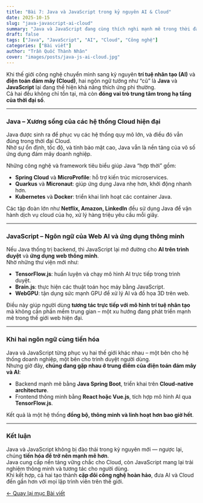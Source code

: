 ```yaml
---
title: "Bài 7: Java và JavaScript trong kỷ nguyên AI & Cloud"
date: 2025-10-15
slug: "java-javascript-ai-cloud"
summary: "Java và JavaScript đang cùng thích nghi mạnh mẽ trong thời đại trí tuệ nhân tạo và điện toán đám mây. Bài viết chỉ ra cách cả hai ngôn ngữ tiến hóa để phù hợp với công nghệ hiện đại."
draft: false
tags: ["Java", "JavaScript", "AI", "Cloud", "Công nghệ"]
categories: ["Bài viết"]
author: "Trần Quốc Thành Nhân"
cover: "images/posts/java-js-ai-cloud.jpg"
---
```




Khi thế giới công nghệ chuyển mình sang kỷ nguyên **trí tuệ nhân tạo (AI)** và **điện toán đám mây (Cloud)**, hai ngôn ngữ tưởng như “cũ” là **Java** và **JavaScript** lại đang thể hiện khả năng thích ứng phi thường.  
Cả hai đều không chỉ tồn tại, mà còn **đóng vai trò trung tâm trong hạ tầng của thời đại số**.

---

### Java – Xương sống của các hệ thống Cloud hiện đại
Java được sinh ra để phục vụ các hệ thống quy mô lớn, và điều đó vẫn đúng trong thời đại Cloud.  
Nhờ sự ổn định, tốc độ, và tính bảo mật cao, Java vẫn là nền tảng của vô số ứng dụng đám mây doanh nghiệp.  

Những công nghệ và framework tiêu biểu giúp Java “hợp thời” gồm:
- **Spring Cloud** và **MicroProfile**: hỗ trợ kiến trúc microservices.  
- **Quarkus** và **Micronaut**: giúp ứng dụng Java nhẹ hơn, khởi động nhanh hơn.  
- **Kubernetes** và **Docker**: triển khai linh hoạt các container Java.  

Các tập đoàn lớn như **Netflix, Amazon, LinkedIn** đều sử dụng Java để vận hành dịch vụ cloud của họ, xử lý hàng triệu yêu cầu mỗi giây.

---

### JavaScript – Ngôn ngữ của Web AI và ứng dụng thông minh
Nếu Java thống trị backend, thì JavaScript lại mở đường cho **AI trên trình duyệt** và **ứng dụng web thông minh**.  
Nhờ những thư viện mới như:
- **TensorFlow.js**: huấn luyện và chạy mô hình AI trực tiếp trong trình duyệt.  
- **Brain.js**: thực hiện các thuật toán học máy bằng JavaScript.  
- **WebGPU**: tận dụng sức mạnh GPU để xử lý AI và đồ họa 3D trên web.  

Điều này giúp người dùng **tương tác trực tiếp với mô hình trí tuệ nhân tạo** mà không cần phần mềm trung gian – một xu hướng đang phát triển mạnh mẽ trong thế giới web hiện đại.

---

### Khi hai ngôn ngữ cùng tiến hóa
Java và JavaScript từng phục vụ hai thế giới khác nhau – một bên cho hệ thống doanh nghiệp, một bên cho trình duyệt người dùng.  
Nhưng giờ đây, **chúng đang gặp nhau ở trung điểm của điện toán đám mây và AI**:
- Backend mạnh mẽ bằng **Java Spring Boot**, triển khai trên **Cloud-native architecture**.  
- Frontend thông minh bằng **React hoặc Vue.js**, tích hợp mô hình AI qua **TensorFlow.js**.  

Kết quả là một hệ thống **đồng bộ, thông minh và linh hoạt hơn bao giờ hết**.

---

### Kết luận
Java và JavaScript không bị đào thải trong kỷ nguyên mới — ngược lại, chúng **tiến hóa để trở nên mạnh mẽ hơn**.  
Java cung cấp nền tảng vững chắc cho Cloud, còn JavaScript mang lại trải nghiệm thông minh và tương tác cho người dùng.  
Khi kết hợp, cả hai tạo thành **cặp đôi công nghệ hoàn hảo**, đưa AI và Cloud đến gần hơn với mọi lập trình viên trên thế giới.


[← Quay lại mục Bài viết](/posts/)